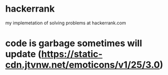 # hackerrank
my implemetation of solving problems at hackerrank.com

# code is garbage sometimes will update (https://static-cdn.jtvnw.net/emoticons/v1/25/3.0)
